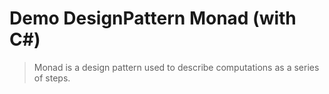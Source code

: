 # Demo DesignPattern Monad (with C#)
>Monad is a design pattern used to describe computations as a series of steps.
